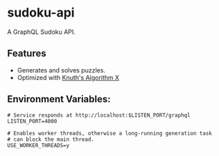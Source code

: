 # sudoku-api 
A GraphQL Sudoku API.

## Features
* Generates and solves puzzles.
* Optimized with [Knuth's Algorithm X](https://en.wikipedia.org/wiki/Knuth%27s_Algorithm_X)

## Environment Variables:
```
# Service responds at http://localhost:$LISTEN_PORT/graphql
LISTEN_PORT=4000

# Enables worker threads, otherwise a long-running generation task
# can block the main thread.
USE_WORKER_THREADS=y
```
